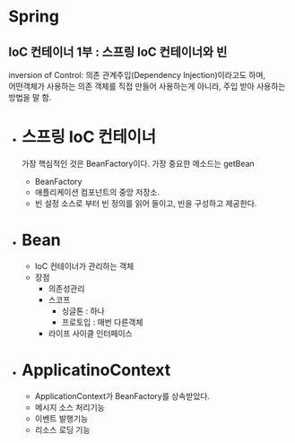 # Spring

## IoC 컨테이너 1부 : 스프링 IoC 컨테이너와 빈

inversion of Control: 의존 관계주입(Dependency Injection)이라고도 하며,  
어떤객체가 사용하는 의존 객체를 직접 만들어 사용하는게 아니라, 주입 받아 사용하는 방법을 말 함.

* # 스프링 IoC 컨테이너
  가장 핵심적인 것은 BeanFactory이다. 
  가장 중요한 메소드는 getBean  
  * BeanFactory
  * 애플리케이션 컴포넌트의 중앙 저장소.
  * 빈 설정 소스로 부터 빈 정의를 읽어 들이고, 빈을 구성하고 제공한다.
    
* # Bean
   * IoC 컨테이너가 관리하는 객체 
   * 장점
     * 의존성관리
     * 스코프
       *  싱글톤 : 하나
       *  프로토입 : 매번 다른객체 
     * 라이프 사이클 인터페이스

* # ApplicatinoContext
   * ApplicationContext가 BeanFactory를 상속받았다. 
   * 메시지 소스 처리기능
   * 이벤트 발행기능
   * 리소스 로딩 기능
  

